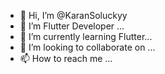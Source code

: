- 👋 Hi, I’m @KaranSoluckyy
- 👀 I’m Flutter Developer ...
- 🌱 I’m currently learning Flutter...
- 💞️ I’m looking to collaborate on ...
- 📫 How to reach me ...

<!---
KaranSoluckyy/KaranSoluckyy is a ✨ special ✨ repository because its `README.md` (this file) appears on your GitHub profile.
You can click the Preview link to take a look at your changes.
--->
